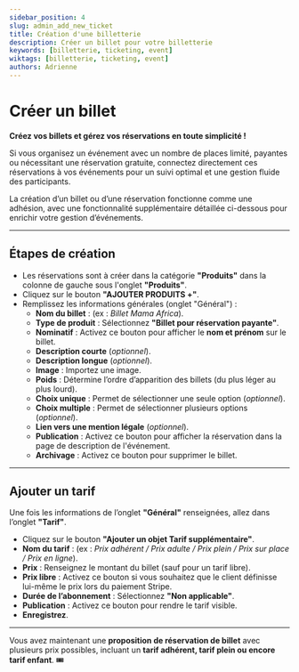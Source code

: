 ```yaml
---
sidebar_position: 4
slug: admin_add_new_ticket
title: Création d'une billetterie
description: Créer un billet pour votre billetterie
keywords: [billetterie, ticketing, event]
wiktags: [billetterie, ticketing, event]
authors: Adrienne
---
```


# Créer un billet  

**Créez vos billets et gérez vos réservations en toute simplicité !**  

Si vous organisez un événement avec un nombre de places limité, payantes ou nécessitant une réservation gratuite, connectez directement ces réservations à vos événements pour un suivi optimal et une gestion fluide des participants.  

La création d’un billet ou d’une réservation fonctionne comme une adhésion, avec une fonctionnalité supplémentaire détaillée ci-dessous pour enrichir votre gestion d’événements.  

---

## Étapes de création  

- Les réservations sont à créer dans la catégorie **"Produits"** dans la colonne de gauche sous l'onglet **"Produits"**.  
- Cliquez sur le bouton **"AJOUTER PRODUITS +"**.  
- Remplissez les informations générales (onglet "Général") :  
  - **Nom du billet** : (ex : *Billet Mama Africa*).  
  - **Type de produit** : Sélectionnez **"Billet pour réservation payante"**.  
  - **Nominatif** : Activez ce bouton pour afficher le **nom et prénom** sur le billet.  
  - **Description courte** (*optionnel*).  
  - **Description longue** (*optionnel*).  
  - **Image** : Importez une image.  
  - **Poids** : Détermine l’ordre d’apparition des billets (du plus léger au plus lourd).  
  - **Choix unique** : Permet de sélectionner une seule option (*optionnel*).  
  - **Choix multiple** : Permet de sélectionner plusieurs options (*optionnel*).  
  - **Lien vers une mention légale** (*optionnel*).  
  - **Publication** : Activez ce bouton pour afficher la réservation dans la page de description de l'événement.  
  - **Archivage** : Activez ce bouton pour supprimer le billet.  

---

## Ajouter un tarif  

Une fois les informations de l’onglet **"Général"** renseignées, allez dans l’onglet **"Tarif"**.  

- Cliquez sur le bouton **"Ajouter un objet Tarif supplémentaire"**.  
- **Nom du tarif** : (ex : *Prix adhérent / Prix adulte / Prix plein / Prix sur place / Prix en ligne*).  
- **Prix** : Renseignez le montant du billet (sauf pour un tarif libre).  
- **Prix libre** : Activez ce bouton si vous souhaitez que le client définisse lui-même le prix lors du paiement Stripe.  
- **Durée de l’abonnement** : Sélectionnez **"Non applicable"**.  
- **Publication** : Activez ce bouton pour rendre le tarif visible.  
- **Enregistrez**.  

---

Vous avez maintenant une **proposition de réservation de billet** avec plusieurs prix possibles, incluant un **tarif adhérent, tarif plein ou encore tarif enfant**. 🎟️